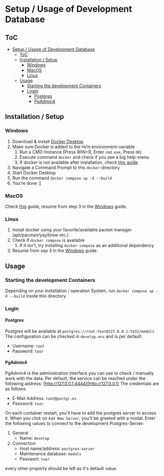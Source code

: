 # Setup / Usage of Development Database

## ToC
- [Setup / Usage of Development Database](#setup--usage-of-development-database)
  - [ToC](#toc)
  - [Installation / Setup](#installation--setup)
    - [Windows](#windows)
    - [MacOS](#macos)
    - [Linux](#linux)
  - [Usage](#usage)
    - [Starting the development Containers](#starting-the-development-containers)
    - [Login](#login)
      - [Postgres](#postgres)
      - [PgAdmin4](#pgadmin4)

## Installation / Setup

### Windows
1. Download & Install [Docker Desktop](https://www.docker.com/products/docker-desktop/)
2. Make sure Docker is added to the `PATH` environment-variable
   1. Run a CMD-Instance (Press WIN+R, Enter `cmd.exe`, Press `OK`)
   2. Execute command `docker` and check if you see a big help-menu
   3. If docker is not available after installation, check [this guide](https://learn.microsoft.com/en-us/virtualization/windowscontainers/manage-docker/configure-docker-daemon)
3. Navigate a Command Prompt to this `docker`-directory
4. Start Docker Desktop
5. Run the command `docker compose up -d --build`
6. You're done :]

### MacOS
Check [this](https://docs.docker.com/desktop/setup/install/mac-install/) guide, resume from step 3 in the [Windows](#windows) guide.

### Linux
1. Install docker using your favorite/available packet manager (apt/pacman/yay/brew etc.)
2. Check if `docker compose` is available
   1. If it isn't, try installing `docker-compose` as an additional dependency
3. Resume from sep 3 in the [Windows](#windows) guide. 

## Usage

### Starting the development Containers
Depending on your installation / operation System, run `docker compose up -d --build` inside this directory.

### Login

#### Postgres
Postgres will be available at `postgres://root:toor@127.0.0.1:5432/medals`
The configuration can be checked in `develop.env` and is per default:
- Username: `root`
- Password: `toor`

#### PgAdmin4
PgAdmin4 is the administration interface you can use to check / manually work with the data.
Per default, the service can be reached under the following address:
[http://127.0.0.1:4444](http://127.0.0.1)
The credentials are as follows:
- E-Mail Address: `root@postgr.es`
- Password: `toor` 

On each container restart, you'll have to add the postgres server to access it.
When you click on `Add New Server`, you'll be greeted with a modal. Enter the following values to connect to the development Postgres-Server:
1. General
   - Name: `develop`
2. Connection
   - Host name/address: `postgres-server`
   - Maintenance database: `medals`
   - Passwort: `toor`

every other property should be left as it's default value.

